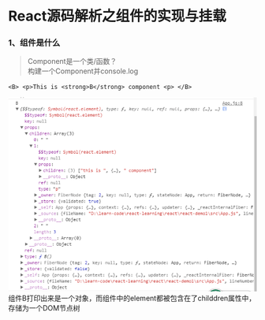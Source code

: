 # React源码解析之组件的实现与挂载  
### 1、组件是什么    
> Component是一个类/函数？  
> 构建一个Component并console.log    
```
<B> <p>This is <strong>B</strong> component <p> </B>
```
![](./img/component1.png)  
组件B打印出来是一个对象，而组件中的element都被包含在了childdren属性中，存储为一个DOM节点树